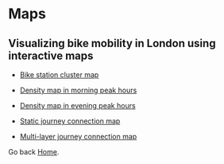 # Maps
## Visualizing bike mobility in London using interactive maps

- <a href="https://edenau.github.io/maps/station-cluster" target="_blank">Bike station cluster map</a>

- <a href="https://edenau.github.io/maps/density-morning" target="_blank">Density map in morning peak hours</a>

- <a href="https://edenau.github.io/maps/density-evening" target="_blank">Density map in evening peak hours</a>

- <a href="https://edenau.github.io/maps/connection-morning" target="_blank">Static journey connection map</a>

- <a href="https://edenau.github.io/maps/connection-morning-layers" target="_blank">Multi-layer journey connection map</a>




Go back [Home](https://edenau.github.io).
